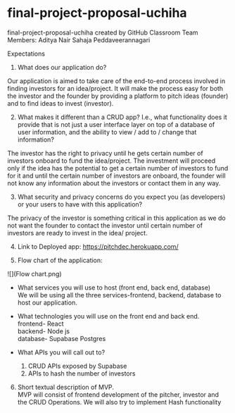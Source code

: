 # final-project-proposal-uchiha

final-project-proposal-uchiha created by GitHub Classroom
 Team Members: Aditya Nair
               Sahaja Peddaveerannagari

Expectations
1) What does our application do?

Our application is aimed to take care of the end-to-end process involved in finding investors for an idea/project. 
It will make the process easy for both the investor and the founder by providing a platform to pitch ideas (founder) and to find ideas to invest (investor).

2) What makes it different than a CRUD app? I.e., what functionality does it provide that is not just a user interface layer on top of a database of user information, and the ability to view / add to / change that information?

The investor has the right to privacy until he gets certain number of investors onboard to fund the idea/project.
The investment will proceed only if the idea has the potential to get a certain number of investors to fund for it and until the certain number of investors are onboard, the founder will not know any information about the investors or contact them in any way.

3) What security and privacy concerns do you expect you (as developers) or your users to have with this application?

The privacy of the investor is something critical in this application as we do not want the founder to contact the investor until certain number of investors are ready to invest in the idea/ project.

4) Link to Deployed app: https://pitchdec.herokuapp.com/ <br>


5) Flow chart of the application:

  ![](Flow chart.png)

- What services you will use to host (front end, back end, database) <br>
We will be using all the three services-frontend, backend, database to host our application.

- What technologies you will use on the front end and back end. <br>
  frontend- React <br>
  backend- Node js <br>
  database- Supabase Postgres  <br>

- What APIs you will call out to? <br>
  1. CRUD APIs exposed by Supabase <br>
  2. APIs to hash the number of investors <br>

6) Short textual description of MVP. <br>
 MVP will consist of frontend development of the pitcher, investor and the CRUD Operations. We will also try to implement Hash functionality